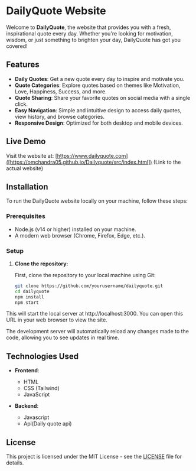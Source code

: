 # DailyQuote Website

Welcome to **DailyQuote**, the website that provides you with a fresh, inspirational quote every day. Whether you're looking for motivation, wisdom, or just something to brighten your day, DailyQuote has got you covered!

## Features

- **Daily Quotes**: Get a new quote every day to inspire and motivate you.
- **Quote Categories**: Explore quotes based on themes like Motivation, Love, Happiness, Success, and more.
- **Quote Sharing**: Share your favorite quotes on social media with a single click.
- **Easy Navigation**: Simple and intuitive design to access daily quotes, view history, and browse categories.
- **Responsive Design**: Optimized for both desktop and mobile devices.

## Live Demo

Visit the website at: [https://www.dailyquote.com]([https://omchandra05.github.io/Dailyquote/src/index.html]) (Link to the actual website)

## Installation

To run the DailyQuote website locally on your machine, follow these steps:

### Prerequisites

- Node.js (v14 or higher) installed on your machine.
- A modern web browser (Chrome, Firefox, Edge, etc.).

### Setup

1. **Clone the repository:**

   First, clone the repository to your local machine using Git:

   ```bash
   git clone https://github.com/yourusername/dailyquote.git
   cd dailyquote
   npm install
   npm start
This will start the local server at http://localhost:3000. You can open this URL in your web browser to view the site.

The development server will automatically reload any changes made to the code, allowing you to see updates in real time.

## Technologies Used

- **Frontend**:
  - HTML
  - CSS (Tailwind)
  - JavaScript

- **Backend**:
  - Javascript
  - Api(Daily quote api)

## License

This project is licensed under the MIT License - see the [LICENSE](LICENSE) file for details.
